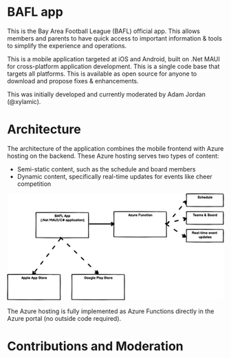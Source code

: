 # BAFL app

This is the Bay Area Football League (BAFL) official app. This allows members and parents to have quick access to important information & tools to simplify the experience and operations.

This is a mobile application targeted at iOS and Android, built on .Net MAUI for cross-platform application development. This is a single code base that targets all platforms. This is available as open source for anyone to download and propose fixes & enhancements.

This was initially developed and currently moderated by Adam Jordan (@xylamic).

# Architecture

The architecture of the application combines the mobile frontend with Azure hosting on the backend. These Azure hosting serves two types of content:

- Semi-static content, such as the schedule and board members
- Dynamic content, specifically real-time updates for events like cheer competition

![Architecture](docs/Architecture.jpg)

The Azure hosting is fully implemented as Azure Functions directly in the Azure portal (no outside code required).

# Contributions and Moderation
